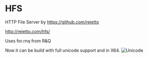 # HFS
HTTP File Server by https://github.com/rejetto

http://rejetto.com/hfs/

Uses for.rnq from R&Q

Now it can be build with full unicode support and in X64.
<img src="https://rnq.ru/forum/attachment/1977" alt="Unicode">
